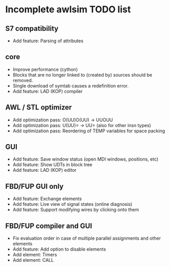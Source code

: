 # Incomplete awlsim TODO list

## S7 compatibility

* Add feature: Parsing of attributes

## core

* Improve performance (cython)
* Blocks that are no longer linked to (created by) sources should be removed.
* Single download of symtab causes a redefinition error.
* Add feature: LAD (KOP) compiler

## AWL / STL optimizer

* Add optimization pass: O(UU)O(UU) -> UUOUU
* Add optimization pass: U(UU)= -> UU=  (also for other insn types)
* Add optimization pass: Reordering of TEMP variables for space packing

## GUI

* Add feature: Save window status (open MDI windows, positions, etc)
* Add feature: Show UDTs in block tree
* Add feature: LAD (KOP) editor

## FBD/FUP GUI only

* Add feature: Exchange elements
* Add feature: Live view of signal states (online diagnosis)
* Add feature: Support modifying wires by clicking onto them

## FBD/FUP compiler and GUI

* Fix evaluation order in case of multiple parallel assignments and other elements
* Add feature: Add option to disable elements
* Add element: Timers
* Add element: CALL
